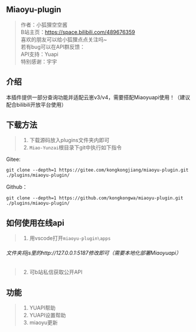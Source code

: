## Miaoyu-plugin
> 作者：小狐狸空空酱
<br> B站主页：https://space.bilibili.com/489676359
<br> 喜欢的朋友可以给小狐狸点点关注吗~
<br> 若有bug可以在API群反馈：
<br> API支持：Yuapi
<br> 特别感谢：宇宇
## 介绍
本插件提供一部分查询功能并适配云崽v3/v4，需要搭配Miaoyuapi使用！（建议配合bilibili开放平台使用）
## 下载方法
> 1. 下载源码放入plugins文件夹内即可
> 2. `Miao-Yunzai`根目录下git中执行如下指令

Gitee:
```
git clone --depth=1 https://gitee.com/kongkongjiang/miaoyu-plugin.git ./plugins/miaoyu-plugin/
```
Github：
```
git clone --depth=1 https://github.com/kongkongwa/miaoyu-plugin.git ./plugins/miaoyu-plugin/
```
## 如何使用在线api
> 1. 用vscode打开`miaoyu-plugin\apps`
###### 文件夹将js里的http://127.0.0.1:5187修改即可（需要本地化部署Miaoyuapi）
> 2. 可b站私信获取公开API
## 功能
>  1. YUAPI帮助
>  2. YUAPI设置帮助
>  3. miaoyu更新



